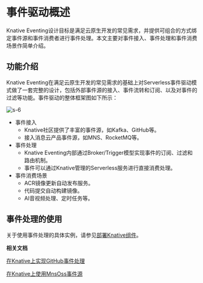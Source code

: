 # 事件驱动概述

Knative Eventing设计目标是满足云原生开发的常见需求，并提供可组合的方式绑定事件源和事件消费者进行事件处理。本文主要对事件接入、事件处理和事件消费场景作简单介绍。

## 功能介绍

Knative Eventing在满足云原生开发的常见需求的基础上对Serverless事件驱动模式做了一套完整的设计，包括外部事件源的接入、事件流转和订阅、以及对事件的过滤等功能。事件驱动的整体框架图如下所示：

![s-6](https://static-aliyun-doc.oss-accelerate.aliyuncs.com/assets/img/zh-CN/9443000161/p210865.png)

-   事件接入
    -   Knative社区提供了丰富的事件源，如Kafka、GitHub等。
    -   接入消息云产品事件源，如MNS、RocketMQ等。
-   事件处理
    -   Knative Eventing内部通过Broker/Trigger模型实现事件的订阅、过滤和路由机制。
    -   事件可以通过Knative管理的Serverless服务进行直接消费处理。
-   事件消费场景
    -   ACR镜像更新自动发布服务。
    -   代码提交自动构建镜像。
    -   AI音视频处理、定时任务等。

## 事件处理的使用

关于使用事件处理的具体实例，请参见[部署Knative组件](/intl.zh-CN/Kubernetes集群用户指南/Knative管理/Knative组件管理/部署Knative组件.md)。

**相关文档**  


[在Knative上实现GitHub事件处理](/intl.zh-CN/Kubernetes集群用户指南/Knative管理/Knative事件驱动/在Knative上实现GitHub事件处理.md)

[在Knative上使用MnsOss事件源](/intl.zh-CN/Kubernetes集群用户指南/Knative管理/Knative事件驱动/在Knative上使用MnsOss事件源.md)

